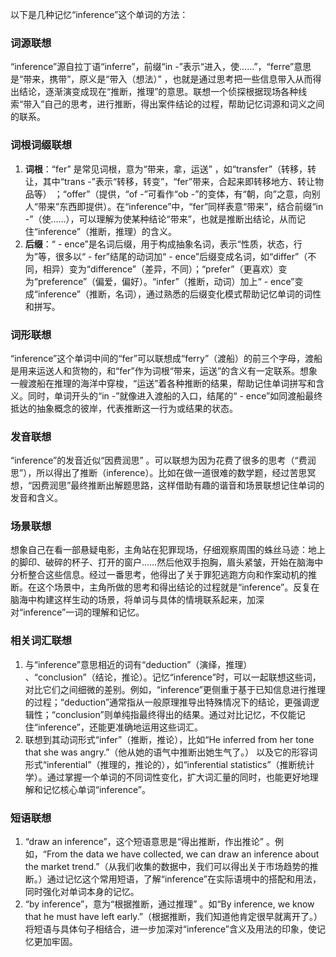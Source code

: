 以下是几种记忆“inference”这个单词的方法：

### 词源联想
“inference”源自拉丁语“inferre”，前缀“in -”表示“进入，使……”，“ferre”意思是“带来，携带”，原义是“带入（想法）” ，也就是通过思考把一些信息带入从而得出结论，逐渐演变成现在“推断，推理”的意思。联想一个侦探根据现场各种线索“带入”自己的思考，进行推断，得出案件结论的过程，帮助记忆词源和词义之间的联系。

### 词根词缀联想
1. **词根**：“fer” 是常见词根，意为“带来，拿，运送” ，如“transfer”（转移，转让，其中“trans -”表示“转移，转变”，“fer”带来，合起来即转移地方、转让物品等） ；“offer”（提供，“of -”可看作“ob -”的变体，有“朝，向”之意，向别人“带来”东西即提供）。在“inference”中，“fer”同样表意“带来”，结合前缀“in -”（使……），可以理解为使某种结论“带来”，也就是推断出结论，从而记住“inference”（推断，推理）的含义。
2. **后缀**：“ - ence”是名词后缀，用于构成抽象名词，表示“性质，状态，行为”等，很多以“ - fer”结尾的动词加“ - ence”后缀变成名词，如“differ”（不同，相异）变为“difference”（差异，不同）；“prefer”（更喜欢）变为“preference”（偏爱，偏好）。“infer”（推断，动词）加上“ - ence”变成“inference”（推断，名词），通过熟悉的后缀变化模式帮助记忆单词的词性和拼写。

### 词形联想
“inference”这个单词中间的“fer”可以联想成“ferry”（渡船）的前三个字母，渡船是用来运送人和货物的，和“fer”作为词根“带来，运送”的含义有一定联系。想象一艘渡船在推理的海洋中穿梭，“运送”着各种推断的结果，帮助记住单词拼写和含义。同时，单词开头的“in -”就像进入渡船的入口，结尾的“ - ence”如同渡船最终抵达的抽象概念的彼岸，代表推断这一行为或结果的状态。

### 发音联想
“inference”的发音近似“因费润思” 。可以联想为因为花费了很多的思考（“费润思”），所以得出了推断（inference）。比如在做一道很难的数学题，经过苦思冥想，“因费润思”最终推断出解题思路，这样借助有趣的谐音和场景联想记住单词的发音和含义。

### 场景联想
想象自己在看一部悬疑电影，主角站在犯罪现场，仔细观察周围的蛛丝马迹：地上的脚印、破碎的杯子、打开的窗户……然后他双手抱胸，眉头紧皱，开始在脑海中分析整合这些信息。经过一番思考，他得出了关于罪犯逃跑方向和作案动机的推断。在这个场景中，主角所做的思考和得出结论的过程就是“inference”。反复在脑海中构建这样生动的场景，将单词与具体的情境联系起来，加深对“inference”一词的理解和记忆。

### 相关词汇联想
1. 与“inference”意思相近的词有“deduction”（演绎，推理） 、“conclusion”（结论，推论）。记忆“inference”时，可以一起联想这些词，对比它们之间细微的差别。例如，“inference”更侧重于基于已知信息进行推理的过程；“deduction”通常指从一般原理推导出特殊情况下的结论，更强调逻辑性；“conclusion”则单纯指最终得出的结果。通过对比记忆，不仅能记住“inference”，还能更准确地运用这些词汇。
2. 联想到其动词形式“infer”（推断，推论），比如“He inferred from her tone that she was angry.”（他从她的语气中推断出她生气了。） 以及它的形容词形式“inferential”（推理的，推论的），如“inferential statistics”（推断统计学）。通过掌握一个单词的不同词性变化，扩大词汇量的同时，也能更好地理解和记忆核心单词“inference”。

### 短语联想
1. “draw an inference”，这个短语意思是“得出推断，作出推论” 。例如，“From the data we have collected, we can draw an inference about the market trend.”（从我们收集的数据中，我们可以得出关于市场趋势的推断。）通过记忆这个常用短语，了解“inference”在实际语境中的搭配和用法，同时强化对单词本身的记忆。
2. “by inference”，意为“根据推断，通过推理” 。如“By inference, we know that he must have left early.”（根据推断，我们知道他肯定很早就离开了。）将短语与具体句子相结合，进一步加深对“inference”含义及用法的印象，使记忆更加牢固。 